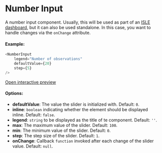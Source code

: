# Number Input

A number input component. Usually, this will be used as part of an [ISLE dashboard](dashboard.md), but it can also be used standalone. In this case, you want to handle changes via the `onChange` attribute. 

#### Example:

``` js
<NumberInput
    legend="Number of observations"
    defaultValue={20}
    step={5}
/>
```

[Open interactive preview](https://isle.heinz.cmu.edu/components/number-input/)

#### Options:

* __defaultValue__: The value the slider is initialized with. Default: `0`.
* __inline__: `boolean` indicating whether the element should be displayed inline. Default: `false`.
* __legend__: `string` to be displayed as the title of te component. Default: `''`.
* __max__: The maximum value of the slider. Default: `100`.
* __min__: The minimum value of the slider. Default: `0`.
* __step__: The step size of the slider. Default: `1`.
* __onChange__: Callback `function` invoked after each change of the slider value. Default: `null`.
